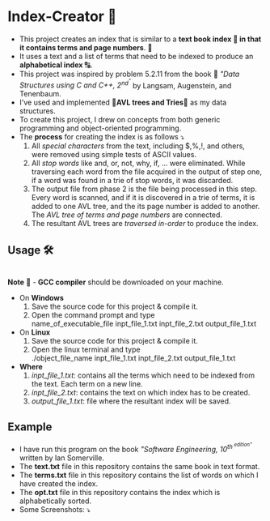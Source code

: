 # Index-Creator :orange_book:

+ This project creates an index that is similar to a **text book index :bookmark_tabs: in that it contains terms and page numbers**. :open_book: 
+ It uses a text and a list of terms that need to be indexed to produce an **alphabetical index** :capital_abcd:. 
+ This project was inspired by problem 5.2.11 from the book :blue_book: *"Data Structures using C and C++, 2<sup>nd<sup>"* by Langsam, Augenstein, and Tenenbaum. 
+ I've used and implemented :palm_tree:**AVL trees and Tries**:deciduous_tree: as my data structures.
+ To create this project, I drew on concepts from both generic programming and object-oriented programming. 
+ The **process** for creating the index is as follows :arrow_heading_down:
    1. All *special characters* from the text, including $,%,!, and others, were removed using simple tests of ASCII values.
    2. All *stop words* like and, or, not, why, if, … were eliminated. While traversing each word from the file acquired in the output of step one, if a word was found in a trie of stop words, it was discarded.
    3. The output file from phase 2 is the file being processed in this step. Every word is scanned, and if it is discovered in a trie of terms, it is added to one AVL tree, and the its page number is added to another. The *AVL tree of terms and page numbers* are connected.
    4. The resultant AVL trees are *traversed in-order* to produce the index.  

## Usage :hammer_and_wrench:
<br> **Note** :triangular_flag_on_post: - **GCC compiler** should be downloaded on your machine. <br> 
+ On **Windows** 
    1. Save the source code for this project & compile it. 
    2. Open the command prompt and type <br>
        name_of_executable_file inpt_file_1.txt inpt_file_2.txt output_file_1.txt
+ On **Linux**
    1. Save the source code for this project & compile it. 
    2. Open the linux terminal and type <br>
        ./object_file_name inpt_file_1.txt inpt_file_2.txt output_file_1.txt 
+ **Where** 
    1. *inpt_file_1.txt*: contains all the terms which need to be indexed from the text. Each term on a new line. 
    2. *inpt_file_2.txt*: contains the text on which index has to be created. 
    3. *output_file_1.txt*: file where the resultant index will be saved. 
## Example
+ I have run this program on the book *"Software Engineering, 10<sup>th<sup> edition"* written by Ian Somerville. 
+ The **text.txt** file in this repository contains the same book in text format. 
+ The **terms.txt** file in this repository contains the list of words on which I have created the index. 
+ The **opt.txt** file in this repository contains the index which is alphabetically sorted. 
+ Some Screenshots: :arrow_heading_down:
